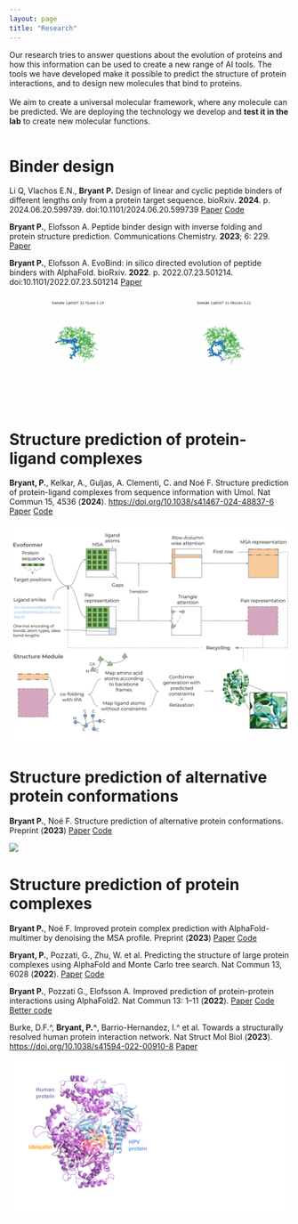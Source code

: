 ```yaml
---
layout: page
title: "Research"
---
```



Our research tries to answer questions about the evolution of proteins and how this information can be used to create a new range of AI tools.
The tools we have developed make it possible to predict the structure of protein interactions, and to design new molecules that bind to proteins.
<br>
<br>
We aim to create a universal molecular framework, where any molecule can be predicted.
We are deploying the technology we develop and **test it in the lab** to create new molecular functions.
<br>
<br>


# Binder design

Li Q, Vlachos E.N., **Bryant P.** Design of linear and cyclic peptide binders of different lengths only from a protein target sequence. bioRxiv. **2024**. p. 2024.06.20.599739. doi:10.1101/2024.06.20.599739
[Paper](https://www.biorxiv.org/content/10.1101/2024.06.20.599739v1)
[Code](https://github.com/patrickbryant1/EvoBind)

**Bryant P.**, Elofsson A. Peptide binder design with inverse folding and protein structure prediction. Communications Chemistry. **2023**; 6: 229.
[Paper](https://www.nature.com/articles/s42004-023-01029-7)

**Bryant P.**, Elofsson A. EvoBind: in silico directed evolution of peptide binders with AlphaFold. bioRxiv. **2022**. p. 2022.07.23.501214. doi:10.1101/2022.07.23.501214
[Paper](https://www.biorxiv.org/content/10.1101/2022.07.23.501214v1)


<p align="center">
  <img alt="Linear" src="./assets/linear.gif" width="45%">
&nbsp; &nbsp; &nbsp; &nbsp;
  <img alt="Cyclic" src="./assets/cyclic.gif" width="45%">
</p>

<br>

# Structure prediction of protein-ligand complexes

**Bryant, P.**, Kelkar, A., Guljas, A. Clementi, C. and Noé F. Structure prediction of protein-ligand complexes from sequence information with Umol. Nat Commun 15, 4536 (**2024**). https://doi.org/10.1038/s41467-024-48837-6
[Paper](https://www.nature.com/articles/s41467-024-48837-6)
[Code](https://github.com/patrickbryant1/Umol)

<img src="./assets/Umol.svg"   />

<br>

# Structure prediction of alternative protein conformations

**Bryant P.**, Noé F. Structure prediction of alternative protein conformations. Preprint (**2023**)
[Paper](https://www.biorxiv.org/content/10.1101/2023.09.25.559256v1)
[Code](https://github.com/patrickbryant1/Cfold/tree/master)

<img src="./assets/Cfold.mov"  />

<br>

# Structure prediction of protein complexes

**Bryant P.**, Noé F. Improved protein complex prediction with AlphaFold-multimer by denoising the MSA profile. Preprint (**2023**)
[Paper](https://www.biorxiv.org/content/10.1101/2023.07.04.547638v1)
[Code](https://github.com/patrickbryant1/AFProfile)

**Bryant, P.**, Pozzati, G., Zhu, W. et al. Predicting the structure of large protein complexes using AlphaFold and Monte Carlo tree search. Nat Commun 13, 6028 (**2022**).
[Paper](https://www.nature.com/articles/s41467-022-33729-4)
[Code](https://github.com/patrickbryant1/MoLPC)

**Bryant P.**, Pozzati G., Elofsson A. Improved prediction of protein-protein interactions using AlphaFold2. Nat Commun 13: 1–11 (**2022**).
[Paper](https://www.nature.com/articles/s41467-022-28865-w)
[Code](https://gitlab.com/ElofssonLab/FoldDock)
[Better code](https://github.com/patrickbryant1/SpeedPPI)

Burke, D.F.^, **Bryant, P.^**, Barrio-Hernandez, I.^ et al. Towards a structurally resolved human protein interaction network. Nat Struct Mol Biol (**2023**). https://doi.org/10.1038/s41594-022-00910-8
[Paper](https://www.nature.com/articles/s41594-022-00910-8)


<img src="./assets/complexes.svg"  />
<br>

